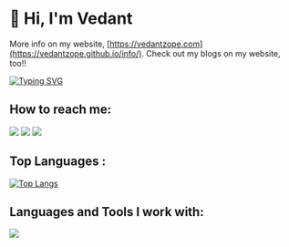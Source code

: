 # 👋 Hi, I'm Vedant 

More info on my website, [https://vedantzope.com](https://vedantzope.github.io/info/). Check out my blogs on my website, too!!  


[![Typing SVG](https://readme-typing-svg.herokuapp.com?vCenter=true&width=500&lines=Incoming+Grad+Student+at+the+University+of+Pennsylvania)](https://git.io/typing-svg)



## How to reach me: 
<a href="mailto:vedantzope@gmail.com">
<img src="https://img.shields.io/badge/vedantzope%40gmail.com-7B83EB?&style=for-the-badge&logo=Microsoft-outlook&logoColor=white" ></a>
<a  href="https://www.instagram.com/vedantzope/">   <img src="https://img.shields.io/badge/@vedantzope-%23E4405F?&style=for-the-badge&logo=instagram&logoColor=white"></a>
<a href="https://www.linkedin.com/in/vedant-zope/"><img src="https://img.shields.io/badge/vedant-zope-%230077B5?&style=for-the-badge&logo=linkedin&logoColor=white" ></a>

## Top Languages :
[![Top Langs](https://github-readme-stats.vercel.app/api/top-langs/?username=VedantZope&layout=compact&theme=dark)](https://github.com/VedantZope/github-readme-stats)

## Languages and Tools I work with:

<p align="left">
  <a href="https://skillicons.dev">
    <img src="https://skillicons.dev/icons?i=python,c,cpp,matlab,mysql,latex,autocad,tensorflow,pytorch,git, bash&perline=15"/>
  </a>
</p>
<br> 



